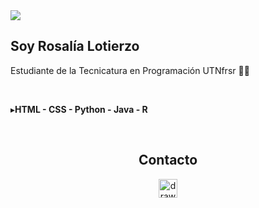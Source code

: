 <img src="https://media1.giphy.com/media/i4MAH84pqe2m2aVojc/200w.webp?cid=ecf05e4702pvn6mjeqcgp4kkylcfnvxbllbcys44rkkgc6bo&rid=200w.webp&ct=g">

<h2>Soy Rosalía Lotierzo</h2>

Estudiante de la Tecnicatura en Programación UTNfrsr 👩‍💻

<br>

▸**HTML - CSS - Python - Java - R**

<br>

<div align="center">
  <h2>Contacto</h2>
<a target="_blank" href="https://github.com/Ro07-r/Ro07-r">
  <img src="https://cdn-icons-png.flaticon.com/512/25/25231.png" alt="drawing" width="30"></a>
  <a target="_blank" href="">
    </div>

